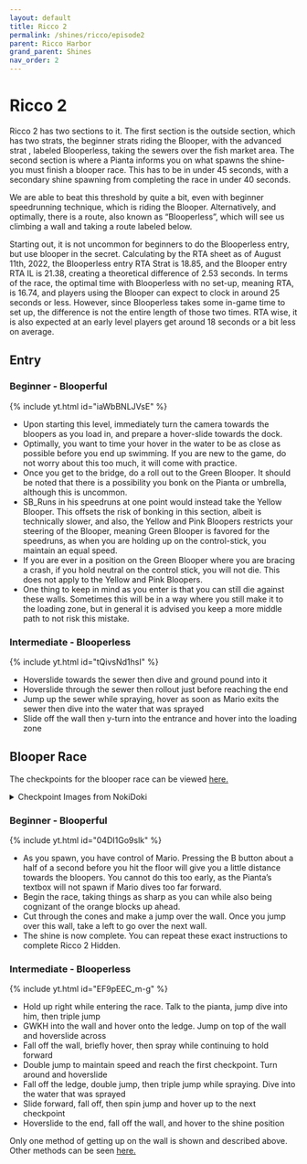 ```yaml
---
layout: default
title: Ricco 2
permalink: /shines/ricco/episode2
parent: Ricco Harbor
grand_parent: Shines
nav_order: 2
---
```


# Ricco 2
Ricco 2 has two sections to it. The first section is the outside section, which has two strats, the beginner strats riding the Blooper, with the advanced strat , labeled Blooperless, taking the sewers over the fish market area. The second section is where a Pianta informs you on what spawns the shine- you must finish a blooper race. This has to be in under 45 seconds, with a secondary shine spawning from completing the race in under 40 seconds. 

We are able to beat this threshold by quite a bit, even with beginner speedrunning technique, which is riding the Blooper. Alternatively, and optimally, there is a route, also known as “Blooperless”, which will see us climbing a wall and taking a route labeled below.

Starting out, it is not uncommon for beginners to do the Blooperless entry, but use blooper in the secret. Calculating by the RTA sheet as of August 11th, 2022, the Blooperless entry RTA Strat is 18.85, and the Blooper entry RTA IL is 21.38, creating a theoretical difference of 2.53 seconds. In terms of the race, the optimal time with Blooperless with no set-up, meaning RTA, is 16.74, and players using the Blooper can expect to clock in around 25 seconds or less. However, since Blooperless takes some in-game time to set up, the difference is not the entire length of those two times. RTA wise, it is also expected at an early level players get around 18 seconds or a bit less on average.

## Entry
### Beginner - Blooperful
{% include yt.html id="iaWbBNLJVsE" %}

- Upon starting this level, immediately turn the camera towards the bloopers as you load in, and prepare a hover-slide towards the dock.
- Optimally, you want to time your hover in the water to be as close as possible before you end up swimming. If you are new to the game, do not worry about this too much, it will come with practice.
- Once you get to the bridge, do a roll out to the Green Blooper. It should be noted that there is a possibility you bonk on the Pianta or umbrella, although this is uncommon.
- SB_Runs in his speedruns at one point would instead take the Yellow Blooper. This offsets the risk of bonking in this section, albeit is technically slower, and also, the Yellow and Pink Bloopers restricts your steering of the Blooper, meaning Green Blooper is favored for the speedruns, as when you are holding up on the control-stick, you maintain an equal speed.
- If you are ever in a position on the Green Blooper where you are bracing a crash, if you hold neutral on the control stick, you will not die. This does not apply to the Yellow and Pink Bloopers.
- One thing to keep in mind as you enter is that you can still die against these walls. Sometimes this will be in a way where you still make it to the loading zone, but in general it is advised you keep a more middle path to not risk this mistake.

### Intermediate - Blooperless
{% include yt.html id="tQivsNd1hsI" %}

- Hoverslide towards the sewer then dive and ground pound into it
- Hoverslide through the sewer then rollout just before reaching the end
- Jump up the sewer while spraying, hover as soon as Mario exits the sewer then dive into the water that was sprayed
- Slide off the wall then y-turn into the entrance and hover into the loading zone

## Blooper Race
The checkpoints for the blooper race can be viewed [here.](https://twitter.com/Qbe_Root/status/1456776358571483139)
<details markdown="block">
  <summary markdown="span">
    Checkpoint Images from NokiDoki
  </summary>
  {: .text-gamma}
<img src="https://cdn.discordapp.com/attachments/941086197885833266/1086389835465498724/FDeCWXiX0AMUe1n.png" width="200"> <img src="https://cdn.discordapp.com/attachments/941086197885833266/1086389836136579082/FDeCWXhWEAkY05h.png" width="200">
<img src="https://cdn.discordapp.com/attachments/941086197885833266/1086389836639899729/FDeCWXiWEAIzdYs.png" width="200"> <img src="https://cdn.discordapp.com/attachments/941086197885833266/1086389837214523523/FDeCWXjWUAMiryY.png" width="200">
</details>

### Beginner - Blooperful
{% include yt.html id="04DI1Go9slk" %}

- As you spawn, you have control of Mario. Pressing the B button about a half of a second before you hit the floor will give you a little distance towards the bloopers. You cannot do this too early, as the Pianta’s textbox will not spawn if Mario dives too far forward.
- Begin the race, taking things as sharp as you can while also being cognizant of the orange blocks up ahead.
- Cut through the cones and make a jump over the wall. Once you jump over this wall, take a left to go over the next wall.
- The shine is now complete. You can repeat these exact instructions to complete Ricco 2 Hidden.

### Intermediate - Blooperless
{% include yt.html id="EF9pEEC_m-g" %}
- Hold up right while entering the race. Talk to the pianta, jump dive into him, then triple jump
- GWKH into the wall and hover onto the ledge. Jump on top of the wall and hoverslide across
- Fall off the wall, briefly hover, then spray while continuing to hold forward
- Double jump to maintain speed and reach the first checkpoint. Turn around and hoverslide
- Fall off the ledge, double jump, then triple jump while spraying. Dive into the water that was sprayed
- Slide forward, fall off, then spin jump and hover up to the next checkpoint
- Hoverslide to the end, fall off the wall, and hover to the shine position

Only one method of getting up on the wall is shown and described above. Other methods can be seen [here.](https://youtu.be/Xtp1CX4Vke4)
